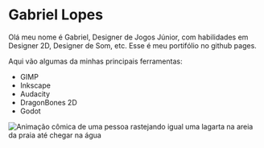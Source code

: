 # Gabriel Lopes

Olá meu nome é Gabriel, Designer de Jogos Júnior, com habilidades em Designer 2D, Designer de Som, etc. Esse é meu portifólio no github pages.

Aqui vão algumas da minhas principais ferramentas:

- GIMP
- Inkscape
- Audacity
- DragonBones 2D
- Godot

![Animação cômica de uma pessoa rastejando igual uma lagarta na areia da praia até chegar na água](https://media.giphy.com/media/cLYAk89lmwapf6mf42/giphy.gif)
